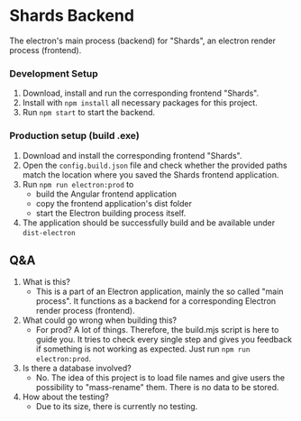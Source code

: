 # Shards Backend
The electron's main process (backend) for "Shards", an electron render process (frontend).

### Development Setup

1. Download, install and run the corresponding frontend "Shards".
2. Install with `npm install` all necessary packages for this project.
3. Run `npm start` to start the backend.

### Production setup (build .exe)

1. Download and install the corresponding frontend "Shards".
2. Open the `config.build.json` file and check whether the provided paths match the location where you saved the Shards frontend application.
3. Run `npm run electron:prod` to
   - build the Angular frontend application
   - copy the frontend application's dist folder
   - start the Electron building process itself.
4. The application should be successfully build and be available under `dist-electron`

## Q&A

1. What is this?
    - This is a part of an Electron application, mainly the so called "main process". It functions as a backend for a corresponding Electron render process (frontend).
2. What could go wrong when building this?
    - For prod? A lot of things. Therefore, the build.mjs script is here to guide you. It tries to check every single step and gives you feedback if something is not working as expected. Just run `npm run electron:prod`.
3. Is there a database involved?
    - No. The idea of this project is to load file names and give users the possibility to "mass-rename" them. There is no data to be stored.
4. How about the testing?
    - Due to its size, there is currently no testing.
